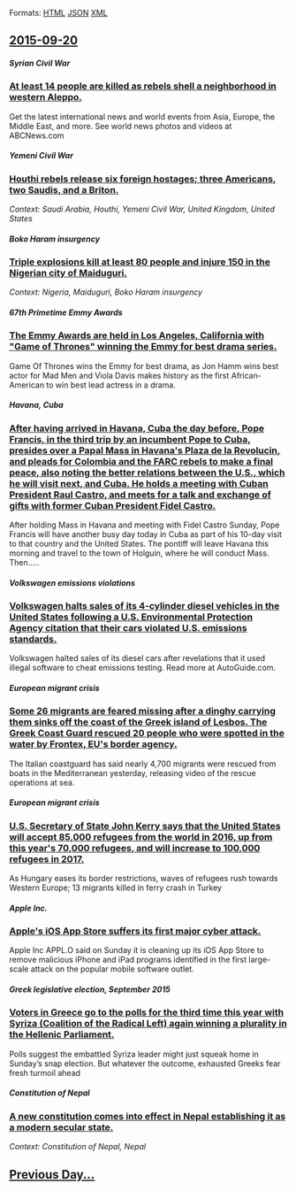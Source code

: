 
Formats: [HTML](2015/09/20/index.html)  [JSON](2015/09/20/index.json)  [XML](2015/09/20/index.xml)  

## [2015-09-20](/news/2015/09/20/index.md)

##### Syrian Civil War
### [At least 14 people are killed as rebels shell a neighborhood in western Aleppo. ](/news/2015/09/20/at-least-14-people-are-killed-as-rebels-shell-a-neighborhood-in-western-aleppo.md)
Get the latest international news and world events from Asia, Europe, the Middle East, and more. See world news photos and videos at ABCNews.com

##### Yemeni Civil War
### [Houthi rebels release six foreign hostages; three Americans, two Saudis, and a Briton. ](/news/2015/09/20/houthi-rebels-release-six-foreign-hostages-three-americans-two-saudis-and-a-briton.md)
_Context: Saudi Arabia, Houthi, Yemeni Civil War, United Kingdom, United States_

##### Boko Haram insurgency
### [ Triple explosions kill at least 80 people and injure 150 in the Nigerian city of Maiduguri. ](/news/2015/09/20/triple-explosions-kill-at-least-80-people-and-injure-150-in-the-nigerian-city-of-maiduguri.md)
_Context: Nigeria, Maiduguri, Boko Haram insurgency_

##### 67th Primetime Emmy Awards
### [The Emmy Awards are held in Los Angeles, California with "Game of Thrones" winning the Emmy for best drama series. ](/news/2015/09/20/the-emmy-awards-are-held-in-los-angeles-california-with-game-of-thrones-winning-the-emmy-for-best-drama-series.md)
Game Of Thrones wins the Emmy for best drama, as Jon Hamm wins best actor for Mad Men and Viola Davis makes history as the first African-American to win best lead actress in a drama.

##### Havana, Cuba
### [After having arrived in Havana, Cuba the day before, Pope Francis, in the third trip by an incumbent Pope to Cuba, presides over a Papal Mass in Havana's Plaza de la Revolucin, and pleads for Colombia and the FARC rebels to make a final peace, also noting the better relations between the U.S., which he will visit next, and Cuba. He holds a meeting with Cuban President Raul Castro, and meets for a talk and exchange of gifts with former Cuban President Fidel Castro. ](/news/2015/09/20/after-having-arrived-in-havana-cuba-the-day-before-pope-francis-in-the-third-trip-by-an-incumbent-pope-to-cuba-presides-over-a-papal-mas.md)
After holding Mass in Havana and meeting with Fidel Castro Sunday, Pope Francis will have another busy day today in Cuba as part of his 10-day visit to that country and the United States. The pontiff will leave Havana this morning and travel to the town of Holguin, where he will conduct Mass. Then.....

##### Volkswagen emissions violations
### [Volkswagen halts sales of its 4-cylinder diesel vehicles in the United States following a U.S. Environmental Protection Agency citation that their cars violated U.S. emissions standards. ](/news/2015/09/20/volkswagen-halts-sales-of-its-4-cylinder-diesel-vehicles-in-the-united-states-following-a-u-s-environmental-protection-agency-citation-that.md)
Volkswagen halted sales of its diesel cars after revelations that it used illegal software to cheat emissions testing. Read more at AutoGuide.com.

##### European migrant crisis
### [Some 26 migrants are feared missing after a dinghy carrying them sinks off the coast of the Greek island of Lesbos. The Greek Coast Guard rescued 20 people who were spotted in the water by Frontex, EU's border agency. ](/news/2015/09/20/some-26-migrants-are-feared-missing-after-a-dinghy-carrying-them-sinks-off-the-coast-of-the-greek-island-of-lesbos-the-greek-coast-guard-re.md)
The Italian coastguard has said nearly 4,700 migrants were rescued from boats in the Mediterranean yesterday, releasing video of the rescue operations at sea.

##### European migrant crisis
### [U.S. Secretary of State John Kerry says that the United States will accept 85,000 refugees from the world in 2016, up from this year's 70,000 refugees, and will increase to 100,000 refugees in 2017. ](/news/2015/09/20/u-s-secretary-of-state-john-kerry-says-that-the-united-states-will-accept-85-000-refugees-from-the-world-in-2016-up-from-this-year-s-70-00.md)
As Hungary eases its border restrictions, waves of refugees rush towards Western Europe; 13 migrants killed in ferry crash in Turkey

##### Apple Inc.
### [Apple's iOS App Store suffers its first major cyber attack. ](/news/2015/09/20/apple-s-ios-app-store-suffers-its-first-major-cyber-attack.md)
Apple Inc APPL.O said on Sunday it is cleaning up its iOS App Store to remove malicious iPhone and iPad programs identified in the first large-scale attack on the popular mobile software outlet.

##### Greek legislative election, September 2015
### [Voters in Greece go to the polls for the third time this year with Syriza (Coalition of the Radical Left) again winning a plurality in the Hellenic Parliament. ](/news/2015/09/20/voters-in-greece-go-to-the-polls-for-the-third-time-this-year-with-syriza-coalition-of-the-radical-left-again-winning-a-plurality-in-the-h.md)
Polls suggest the embattled Syriza leader might just squeak home in Sunday’s snap election. But whatever the outcome, exhausted Greeks fear fresh turmoil ahead

##### Constitution of Nepal
### [A new constitution comes into effect in Nepal establishing it as a modern secular state. ](/news/2015/09/20/a-new-constitution-comes-into-effect-in-nepal-establishing-it-as-a-modern-secular-state.md)
_Context: Constitution of Nepal, Nepal_

## [Previous Day...](/news/2015/09/19/index.md)


